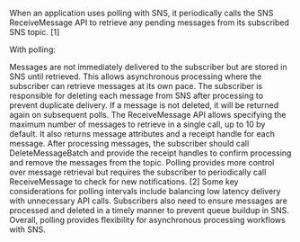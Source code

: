 When an application uses polling with SNS, it periodically calls the SNS ReceiveMessage API to retrieve any pending messages from its subscribed SNS topic. [1]

With polling:

Messages are not immediately delivered to the subscriber but are stored in SNS until retrieved. This allows asynchronous processing where the subscriber can retrieve messages at its own pace.
The subscriber is responsible for deleting each message from SNS after processing to prevent duplicate delivery. If a message is not deleted, it will be returned again on subsequent polls.
The ReceiveMessage API allows specifying the maximum number of messages to retrieve in a single call, up to 10 by default. It also returns message attributes and a receipt handle for each message.
After processing messages, the subscriber should call DeleteMessageBatch and provide the receipt handles to confirm processing and remove the messages from the topic.
Polling provides more control over message retrieval but requires the subscriber to periodically call ReceiveMessage to check for new notifications. [2]
Some key considerations for polling intervals include balancing low latency delivery with unnecessary API calls. Subscribers also need to ensure messages are processed and deleted in a timely manner to prevent queue buildup in SNS. Overall, polling provides flexibility for asynchronous processing workflows with SNS.
